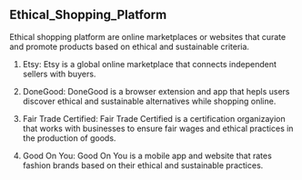 ## Ethical_Shopping_Platform

Ethical shopping platform are online marketplaces or websites that curate and promote products based on ethical and sustainable criteria.

1. Etsy:
   Etsy is a global online marketplace that connects independent sellers with buyers.

2. DoneGood:
   DoneGood is a browser extension and app that hepls users discover ethical and sustainable alternatives while shopping online.

3. Fair Trade Certified:
   Fair Trade Certified is a certification organizayion that works with businesses to ensure fair wages and ethical practices in the production of goods.

4. Good On You: Good On You is a mobile app and website that rates fashion brands based on their ethical and sustainable practices.
